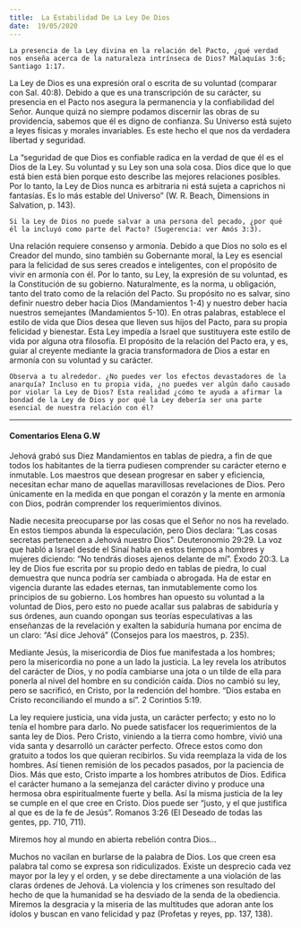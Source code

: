 ```yaml
---
title:  La Estabilidad De La Ley De Dios
date:  19/05/2020
---
```


`La presencia de la Ley divina en la relación del Pacto, ¿qué verdad nos enseña acerca de la naturaleza intrínseca de Dios? Malaquías 3:6; Santiago 1:17.`

La Ley de Dios es una expresión oral o escrita de su voluntad (comparar con Sal. 40:8). Debido a que es una transcripción de su carácter, su presencia en el Pacto nos asegura la permanencia y la confiabilidad del Señor. Aunque quizá no siempre podamos discernir las obras de su providencia, sabemos que él es digno de confianza. Su Universo está sujeto a leyes físicas y morales invariables. Es este hecho el que nos da verdadera libertad y seguridad.

La “seguridad de que Dios es confiable radica en la verdad de que él es el Dios de la Ley. Su voluntad y su Ley son una sola cosa. Dios dice que lo que está bien está bien porque esto describe las mejores relaciones posibles. Por lo tanto, la Ley de Dios nunca es arbitraria ni está sujeta a caprichos ni fantasías. Es lo más estable del Universo” (W. R. Beach, Dimensions in Salvation, p. 143).

`Si la Ley de Dios no puede salvar a una persona del pecado, ¿por qué él la incluyó como parte del Pacto? (Sugerencia: ver Amós 3:3).`

Una relación requiere consenso y armonía. Debido a que Dios no solo es el Creador del mundo, sino también su Gobernante moral, la Ley es esencial para la felicidad de sus seres creados e inteligentes, con el propósito de vivir en armonía con él. Por lo tanto, su Ley, la expresión de su voluntad, es la Constitución de su gobierno. Naturalmente, es la norma, u obligación, tanto del trato como de la relación del Pacto. Su propósito no es salvar, sino definir nuestro deber hacia Dios (Mandamientos 1-4) y nuestro deber hacia nuestros semejantes (Mandamientos 5-10). En otras palabras, establece el estilo de vida que Dios desea que lleven sus hijos del Pacto, para su propia felicidad y bienestar. Esta Ley impedía a Israel que sustituyera este estilo de vida por alguna otra filosofía. El propósito de la relación del Pacto era, y es, guiar al creyente mediante la gracia transformadora de Dios a estar en armonía con su voluntad y su carácter.

`Observa a tu alrededor. ¿No puedes ver los efectos devastadores de la anarquía? Incluso en tu propia vida, ¿no puedes ver algún daño causado por violar la Ley de Dios? Esta realidad ¿cómo te ayuda a afirmar la bondad de la Ley de Dios y por qué la Ley debería ser una parte esencial de nuestra relación con él?`

---

#### Comentarios Elena G.W

Jehová grabó sus Diez Mandamientos en tablas de piedra, a fin de que todos los habitantes de la tierra pudiesen comprender su carácter eterno e inmutable. Los maestros que desean progresar en saber y eficiencia, necesitan echar mano de aquellas maravillosas revelaciones de Dios. Pero únicamente en la medida en que pongan el corazón y la mente en armonía con Dios, podrán comprender los requerimientos divinos.

Nadie necesita preocuparse por las cosas que el Señor no nos ha revelado. En estos tiempos abunda la especulación, pero Dios declara: “Las cosas secretas pertenecen a Jehová nuestro Dios”. Deuteronomio 29:29. La voz que habló a Israel desde el Sinaí habla en estos tiempos a hombres y mujeres diciendo: “No tendrás dioses ajenos delante de mí”. Éxodo 20:3. La ley de Dios fue escrita por su propio dedo en tablas de piedra, lo cual demuestra que nunca podría ser cambiada o abrogada. Ha de estar en vigencia durante las edades eternas, tan inmutablemente como los principios de su gobierno. Los hombres han opuesto su voluntad a la voluntad de Dios, pero esto no puede acallar sus palabras de sabiduría y sus órdenes, aun cuando opongan sus teorías especulativas a las enseñanzas de la revelación y exalten la sabiduría humana por encima de un claro: “Así dice Jehová” (Consejos para los maestros, p. 235).

Mediante Jesús, la misericordia de Dios fue manifestada a los hombres; pero la misericordia no pone a un lado la justicia. La ley revela los atributos del carácter de Dios, y no podía cambiarse una jota o un tilde de ella para ponerla al nivel del hombre en su condición caída. Dios no cambió su ley, pero se sacrificó, en Cristo, por la redención del hombre. “Dios estaba en Cristo reconciliando el mundo a sí”. 2 Corintios 5:19.

La ley requiere justicia, una vida justa, un carácter perfecto; y esto no lo tenía el hombre para darlo. No puede satisfacer los requerimientos de la santa ley de Dios. Pero Cristo, viniendo a la tierra como hombre, vivió una vida santa y desarrolló un carácter perfecto. Ofrece estos como don gratuito a todos los que quieran recibirlos. Su vida reemplaza la vida de los hombres. Así tienen remisión de los pecados pasados, por la paciencia de Dios. Más que esto, Cristo imparte a los hombres atributos de Dios. Edifica el carácter humano a la semejanza del carácter divino y produce una hermosa obra espiritualmente fuerte y bella. Así la misma justicia de la ley se cumple en el que cree en Cristo. Dios puede ser “justo, y el que justifica al que es de la fe de Jesús”. Romanos 3:26 (El Deseado de todas las gentes, pp. 710, 711).

Miremos hoy al mundo en abierta rebelión contra Dios…

Muchos no vacilan en burlarse de la palabra de Dios. Los que creen esa palabra tal como se expresa son ridiculizados. Existe un desprecio cada vez mayor por la ley y el orden, y se debe directamente a una violación de las claras órdenes de Jehová. La violencia y los crímenes son resultado del hecho de que la humanidad se ha desviado de la senda de la obediencia. Miremos la desgracia y la miseria de las multitudes que adoran ante los ídolos y buscan en vano felicidad y paz (Profetas y reyes, pp. 137, 138).